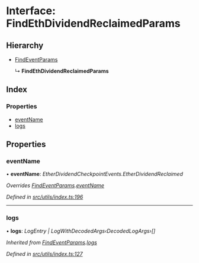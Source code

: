 # Interface: FindEthDividendReclaimedParams

## Hierarchy

- [FindEventParams](_utils_index_.findeventparams.md)

  ↳ **FindEthDividendReclaimedParams**

## Index

### Properties

- [eventName](_utils_index_.findethdividendreclaimedparams.md#eventname)
- [logs](_utils_index_.findethdividendreclaimedparams.md#logs)

## Properties

### eventName

• **eventName**: _EtherDividendCheckpointEvents.EtherDividendReclaimed_

_Overrides [FindEventParams](_utils_index_.findeventparams.md).[eventName](_utils_index_.findeventparams.md#eventname)_

_Defined in [src/utils/index.ts:196](https://github.com/PolymathNetwork/polymath-sdk/blob/d34930f/src/utils/index.ts#L196)_

---

### logs

• **logs**: _LogEntry | LogWithDecodedArgs‹DecodedLogArgs›[]_

_Inherited from [FindEventParams](_utils_index_.findeventparams.md).[logs](_utils_index_.findeventparams.md#logs)_

_Defined in [src/utils/index.ts:127](https://github.com/PolymathNetwork/polymath-sdk/blob/d34930f/src/utils/index.ts#L127)_
